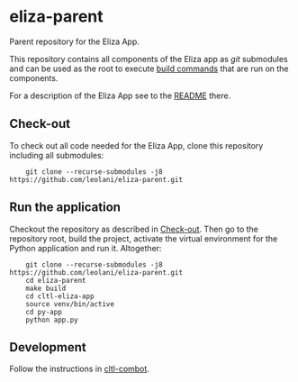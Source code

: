 # eliza-parent

Parent repository for the Eliza App.

This repository contains all components of the Eliza app as _git_ submodules and can be used as the
root to execute [build commands](https://github.com/leolani/cltl-build/tree/main/make) that are run on the components.

For a description of the Eliza App see to the [README](https://github.com/leolani/cltl-eliza-app) there.

## Check-out

To check out all code needed for the Eliza App, clone this repository including all submodules:

        git clone --recurse-submodules -j8 https://github.com/leolani/eliza-parent.git


## Run the application

Checkout the repository as described in [Check-out](#check-out). Then go to the
repository root, build the project, activate the virtual environment for the
Python application and run it. Altogether:

        git clone --recurse-submodules -j8 https://github.com/leolani/eliza-parent.git
        cd eliza-parent
        make build
        cd cltl-eliza-app
        source venv/bin/active
        cd py-app
        python app.py


## Development

Follow the instructions in [cltl-combot](https://github.com/leolani/cltl-combot).
